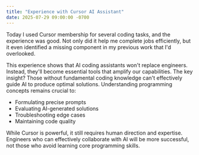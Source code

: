 ```yaml
---
title: "Experience with Cursor AI Assistant"
date: 2025-07-29 09:00:00 -0700
---
```


Today I used Cursor membership for several coding tasks, and the experience was good. Not only did it help me complete jobs efficiently, but it even identified a missing component in my previous work that I'd overlooked.

This experience shows that AI coding assistants won't replace engineers. Instead, they'll become essential tools that amplify our capabilities. The key insight? Those without fundamental coding knowledge can't effectively guide AI to produce optimal solutions. Understanding programming concepts remains crucial to:

- Formulating precise prompts
- Evaluating AI-generated solutions
- Troubleshooting edge cases
- Maintaining code quality

While Cursor is powerful, it still requires human direction and expertise. Engineers who can effectively collaborate with AI will be more successful, not those who avoid learning core programming skills.